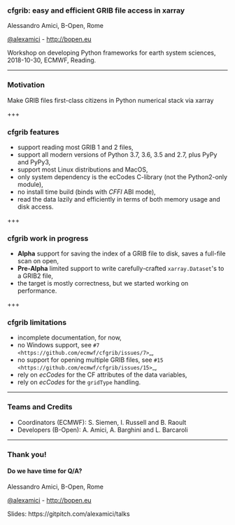 
### cfgrib: easy and efficient GRIB file access in xarray


Alessandro Amici, B-Open, Rome

[@alexamici](https://twitter.com/alexamici) - http://bopen.eu

<span class='small'>
Workshop on developing Python frameworks for earth system sciences, 2018-10-30, ECMWF, Reading.
</span>

---

### Motivation

Make GRIB files first-class citizens in Python numerical stack via xarray

+++

### cfgrib features
   
- support reading most GRIB 1 and 2 files,
- support all modern versions of Python 3.7, 3.6, 3.5 and 2.7, plus PyPy and PyPy3,
- support most Linux distributions and MacOS,
- only system dependency is the ecCodes C-library (not the Python2-only module),
- no install time build (binds with *CFFI* ABI mode),
- read the data lazily and efficiently in terms of both memory usage and disk access.

+++

### cfgrib work in progress

- **Alpha** support for saving the index of a GRIB file to disk, saves a full-file scan on open,
- **Pre-Alpha** limited support to write carefully-crafted ``xarray.Dataset``'s to a GRIB2 file,
- the target is mostly correctness, but we started working on performance.

+++

### cfgrib limitations

- incomplete documentation, for now,
- no Windows support,
  see `#7 <https://github.com/ecmwf/cfgrib/issues/7>`_,
- no support for opening multiple GRIB files,
  see `#15 <https://github.com/ecmwf/cfgrib/issues/15>`_,
- rely on *ecCodes* for the CF attributes of the data variables,
- rely on *ecCodes* for the ``gridType`` handling.

---

### Teams and Credits

 * Coordinators (ECMWF): S. Siemen, I. Russell and B. Raoult
 * Developers (B-Open): A. Amici, A. Barghini and L. Barcaroli

---

### Thank you!
#### Do we have time for Q/A?

Alessandro Amici, B-Open, Rome

[@alexamici](https://twitter.com/alexamici) - http://bopen.eu

<span class='small'>
Slides: https://gitpitch.com/alexamici/talks
</span>

